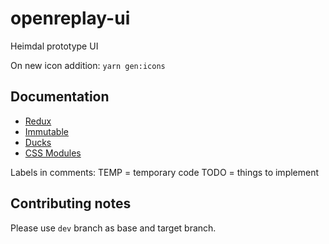 # openreplay-ui
Heimdal prototype UI

On new icon addition:
`yarn gen:icons`

## Documentation

* [Redux](https://redux.js.org/)
* [Immutable](https://facebook.github.io/immutable-js/)
* [Ducks](https://github.com/erikras/ducks-modular-redux)
* [CSS Modules](https://github.com/css-modules/css-modules)

Labels in comments:
TEMP = temporary code
TODO = things to implement

## Contributing notes

Please use `dev` branch as base and target branch.
